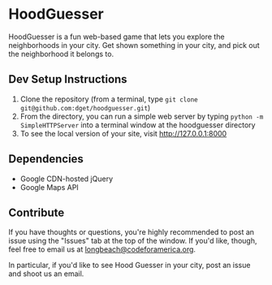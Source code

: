 HoodGuesser
===========

HoodGuesser is a fun web-based game that lets you explore the neighborhoods in your city. Get shown something in your city, and pick out the neighborhood it belongs to.

Dev Setup Instructions
---------------------
1. Clone the repository (from a terminal, type `git clone git@github.com:dget/hoodguesser.git`)
2. From the directory, you can run a simple web server by typing `python -m SimpleHTTPServer` into a terminal window at the hoodguesser directory
3. To see the local version of your site, visit http://127.0.0.1:8000

Dependencies
------------
* Google CDN-hosted jQuery
* Google Maps API

Contribute
----------
If you have thoughts or questions, you're highly recommended to post an issue using the "Issues" tab at the top of the window. If you'd like, though, feel free to email us at longbeach@codeforamerica.org.

In particular, if you'd like to see Hood Guesser in your city, post an issue and shoot us an email.
